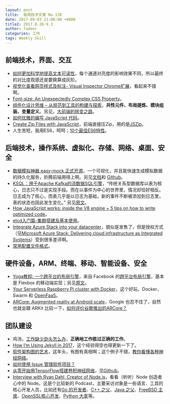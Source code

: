 ```yaml
---
layout: post
title:  每周技术文章 No.138
date: 2017-09-03 21:00:00 +0800
title2: 2017.8.28-9.3
author: fadeer
categories: 工作
tags: Weekly Skill
---
```


前端技术，界面、交互
----
* [如何更加科学地提高文本可读性](https://zhuanlan.zhihu.com/p/28889423)，每个通道对亮度的影响效果不同，所以最终的对比度观感还是要换算成灰阶。
* [视觉化查看网页样式及标注- Visual Inspector Chrome扩展](http://www.shejidaren.com/visual-inspector-tools.html)，看起来不错啊。
* [Font-size: An Unexpectedly Complex CSS Property](https://manishearth.github.io/blog/2017/08/10/font-size-an-unexpectedly-complex-css-property)。
* [组件化设计思维 – 从规范到工具的构建与探索](http://www.aliued.cn/2017/08/31/%E7%BB%84%E4%BB%B6%E5%8C%96%E8%AE%BE%E8%AE%A1%E6%80%9D%E7%BB%B4-%E4%BB%8E%E8%A7%84%E8%8C%83%E5%88%B0%E5%B7%A5%E5%85%B7%E7%9A%84%E6%9E%84%E5%BB%BA%E4%B8%8E%E6%8E%A2%E7%B4%A2.html)，**共性元件、布局提炼、模块组装、变量定义**。另见，[大前端的转变之路](https://zhuanlan.zhihu.com/p/28769103)。
* [如何优雅的编写 JavaScript 代码](https://zhuanlan.zhihu.com/p/28910636)。
* [Create Zip Files with JavaScript](https://davidwalsh.name/javascript-zip)，前端直接压Zip，用的是[JSZip](https://stuk.github.io/jszip/)。
* 人生苦短，我用ES6，呵呵；[10个最佳ES6特性](https://segmentfault.com/a/1190000010907053)。

后端技术，操作系统、虚拟化、存储、网络、桌面、安全
----
* [数据模拟神器 easy-mock 正式开源](http://f2e.souche.com/blog/shu-ju-mo-ni-shen-qi-de-easy-mock-zheng-shi-kai-yuan/)，一个可视化，并且能快速生成模拟数据的持久化服务，折腾前端用得上啊。另见[文档](https://github.com/easy-mock/easy-mock)和 [Github](https://easy-mock.com/docs)。
* [KSQL：用于Apache Kafka的流数据SQL引擎](http://www.infoq.com/cn/news/2017/08/KSQL-open-source-apache-kafka)，“传统关系型数据库以表为核心，日志只不过是实现手段。而在以事件为中心的世界里，情况却恰好相反。日志成为了核心，而表几乎是以日志为基础，新的事件不断被添加到日志里，表的状态也因此发生变化。” 另见[原文](https://www.confluent.io/blog/ksql-open-source-streaming-sql-for-apache-kafka/)。
* [How JavaScript works: inside the V8 engine + 5 tips on how to write optimized code](https://blog.sessionstack.com/how-javascript-works-inside-the-v8-engine-5-tips-on-how-to-write-optimized-code-ac089e62b12e)。
* [etcd入门篇-集群搭建及基本使用](https://addops.cn/post/etcd-01.html)。
* [Integrate Azure Stack into your datacenter](https://azure.microsoft.com/en-us/blog/integrate-azure-stack-into-your-datacenter/)，貌似是发售了，但是授权方式（见[Microsoft Azure Stack: Delivering cloud infrastructure as Integrated Systems](https://azure.microsoft.com/en-us/blog/microsoft-azure-stack-delivering-cloud-infrastructure-as-integrated-systems/)）受到很多差评啊。
* [常用配置文件格式](http://colobu.com/2017/08/31/configuration-file-format/)。

硬件设备，ARM、终端、移动、智能设备、安全
----
* [Yoga教程: 一个跨平台的布局引擎](http://blog.csdn.net/kmyhy/article/details/77676104)，来自 Facebook 的[跨平台布局引擎](https://facebook.github.io/yoga/)，基本是 Flexbox 的移动端实现；另见[原文](https://www.raywenderlich.com/161413/yoga-tutorial-using-cross-platform-layout-engine)。
* [Your Serverless Raspberry Pi cluster with Docker](https://blog.alexellis.io/your-serverless-raspberry-pi-cluster/)，这个好玩，Docker、Swarm 和 [OpenFaaS](https://github.com/alexellis/faas)。
* [ARCore: Augmented reality at Android scale](https://www.blog.google/products/google-vr/arcore-augmented-reality-android-scale/)，Google 也忍不住了，自然也就会跟 ARKit 比较一下，[如何评价谷歌推出的ARCore？](https://www.zhihu.com/question/64642731)

团队建设
----
<!--preview-end-->
* 鸡汤，[工作缺少劲头怎么办](http://limboy.me/essay/2017/08/31/work-exhaust.html)，**正确地工作胜过正确的工作**。
* [How I’m Using Jekyll in 2017](https://mademistakes.com/articles/using-jekyll-2017/)，这个经验得空也得更新一下了。
* [软件架构图的艺术](http://www.infoq.com/cn/articles/crafting-architectural-diagrams)，这年头，有图有真相啊；这个例子不错，[教你看懂各种神经网络](http://www.infoq.com/cn/articles/teach-you-how-to-read-all-kinds-of-neural-networks)。
* [如何使用 Issue 管理软件项目？](http://www.ruanyifeng.com/blog/2017/08/issue.html)
* [从零开始用TensorFlow搭建卷积神经网络](https://www.jiqizhixin.com/articles/2017-08-29-14)，见[Github](https://github.com/jiqizhixin/ML-Tutorial-Experiment)。
* [Interview with Ryan Dahl, Creator of Node.js](https://www.mappingthejourney.com/single-post/2017/08/31/Episode-8-Interview-with-Ryan-Dahl-Creator-of-Nodejs)，看看（听听）Node 创造者心中的 Node。这是个比较新的 Podcast，主要采访对象是一些语言、工具的核心开发人员，比如还有[Go 的开发者](https://www.mappingthejourney.com/single-post/2017/08/03/Episode-6-Interview-with-Dave-Cheney-Go-Language-Contributor)、[C++ 之父](https://www.mappingthejourney.com/single-post/Interview-with-Bjarne-Stroustrup)、[Java 之父](https://www.mappingthejourney.com/single-post/2017/06/29/Episode-3-Interview-with-James-Gosling-Father-of-Java)、[FreeBSD 主席]()、[OpenSSL核心开发](https://www.mappingthejourney.com/single-post/2017/06/07/Interview-with-Rich-Salz)、[Python 大拿](https://www.mappingthejourney.com/single-post/2017/06/21/Episode-2-Interview-with-Alex-Martelli-Python-Guru)等。



